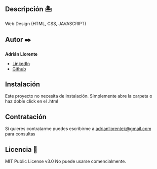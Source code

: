 ## Descripción 🏝
Web Design (HTML, CSS, JAVASCRIPT)


## Autor ✒️
**Adrián Llorente**

* [LinkedIn](www.linkedin.com/in/adrian-llorente-kundig)
* [Github]()



## Instalación 
Este proyecto no necesita de instalación. Simplemente abre la carpeta o haz doble click en el .html
  
## Contratación
Si quieres contratarme puedes escribirme a adrianllorentek@gmail.com para consultas


## Licencia 📄
MIT Public License v3.0
No puede usarse comencialmente.